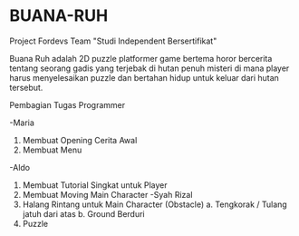 # BUANA-RUH
Project Fordevs Team "Studi Independent Bersertifikat" 

Buana Ruh adalah 2D puzzle platformer game bertema horor bercerita tentang seorang gadis yang terjebak di hutan penuh misteri di mana player harus menyelesaikan puzzle dan bertahan hidup untuk keluar dari hutan tersebut.

Pembagian Tugas Programmer

-Maria
  1. Membuat Opening Cerita Awal
  2. Membuat Menu

-Aldo
  1. Membuat Tutorial Singkat untuk Player 
  2. Membuat Moving Main Character
-Syah Rizal
  1. Halang Rintang untuk Main Character (Obstacle)
      a. Tengkorak / Tulang jatuh dari atas
      b. Ground Berduri
  2. Puzzle
